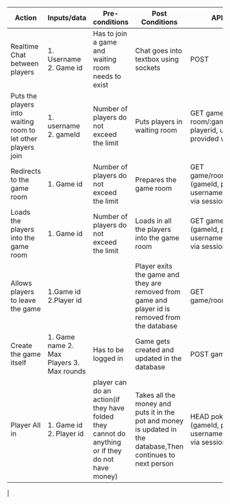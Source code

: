 |Action | Inputs/data | Pre-conditions | Post Conditions | API endpoint|
|-------|-------------|----------------|-----------------|-------------|
|Realtime Chat between players|1. Username 2. Game id | Has to join a game and waiting room needs to exist|Chat goes into textbox using sockets|POST| chat/:id|
|Puts the players into waiting room to let other players join|1. username 2. gameId | Number of players do not exceed the limit| Puts players in waiting room | GET game/waiting-room/:gameId(gameId, playerid, username are all provided via sessions)|
|Redirects to the game room | 1. Game id | Number of players do not exceed the limit |Prepares the game room | GET game/room/:gameId/start (gameId, playerid, username are all provided via sessions)|
|Loads the players into the game room |1. Game id | Number of players do not exceed the limit | Loads in all the players into the game room | GET game/room/:gameId (gameId, playerid, username are all provided via sessions)|
|Allows players to leave the game | 1.Game id 2.Player id | |Player exits the game and they are removed from game and player id is removed from the database | GET game/room/:gameId/leave|
|Create the game itself | 1. Game name 2. Max Players 3. Max rounds | Has to be logged in | Game gets created and updated in the database | POST game/create|
|Player All in | 1. Game id 2. Player id | player can do an action(if they have folded they cannot do anything or if they do not have money) |Takes all the money and puts it in the pot and money is updated in the database,Then continues to next person| HEAD poker/:gameId/allIn (gameId, playerid, username are all provided via sessions)
|











